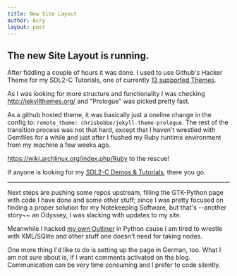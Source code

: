 ```yaml
---
title: New Site Layout
author: Acry
layout: post
---
```


## The new Site Layout is running.

After fiddling a couple of hours it was done.
I used to use Github's Hacker Theme for my SDL2-C Tutorials, one of currently [13 supported Themes](https://pages.github.com/themes/).

As I was looking for more structure and functionality I was checking <http://jekyllthemes.org/> and "Prologue" was picked pretty fast.

As a github hosted theme, it was basically just a oneline change in the config to: `remote_theme: chrisbobbe/jekyll-theme-prologue`.
The rest of the transition process was not that hard, except that I haven't wrestled with Gemfiles for a while and just after I flushed my Ruby runtime environment from my machine a few weeks ago.

<https://wiki.archlinux.org/index.php/Ruby> to the rescue!

If anyone is looking for my [SDL2-C Demos & Tutorials](/c.html), there you go.

___

Next steps are pushing some repos upstream, filling the GTK-Python page with code I have done and some other stuff; since I was pretty focused on finding a proper solution for my Notekeeping Software, but that's --another story~~ an Odyssey, I was slacking with updates to my site.

 Meanwhile I hacked [my own Outliner](/action_tags.html) in Python cause I am tired to wrestle with XML/SQlite and other stuff one doesn't need for taking nodes.

 One more thing I'd like to do is setting up the page in German, too. What I am not sure about is, if I want comments activated on the blog. Communication can be very time consuming and I prefer to code silently.


